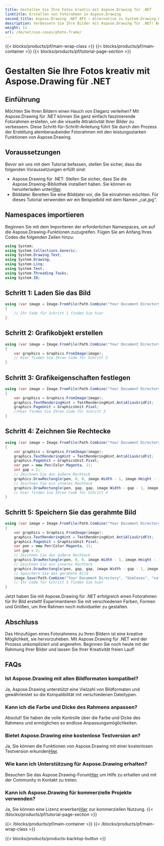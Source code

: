 ```yaml
---
title: Gestalten Sie Ihre Fotos kreativ mit Aspose.Drawing für .NET
linktitle: Erstellen von Fotorahmen in Aspose.Drawing
second_title: Aspose.Drawing .NET API – Alternative zu System.Drawing.Common
description: Verbessern Sie Ihre Bilder mit Aspose.Drawing für .NET! Befolgen Sie unsere Schritt-für-Schritt-Anleitung, um atemberaubende Fotorahmen zu erstellen. Entdecken Sie jetzt Aspose.Drawing für .NET!
weight: 11
url: /de/net/use-cases/photo-frame/
---
```


{{< blocks/products/pf/main-wrap-class >}}
{{< blocks/products/pf/main-container >}}
{{< blocks/products/pf/tutorial-page-section >}}

# Gestalten Sie Ihre Fotos kreativ mit Aspose.Drawing für .NET

## Einführung
Möchten Sie Ihren Bildern einen Hauch von Eleganz verleihen? Mit Aspose.Drawing für .NET können Sie ganz einfach faszinierende Fotorahmen erstellen, um die visuelle Attraktivität Ihrer Bilder zu verbessern. Diese Schritt-für-Schritt-Anleitung führt Sie durch den Prozess der Erstellung atemberaubender Fotorahmen mit den leistungsstarken Funktionen von Aspose.Drawing.
## Voraussetzungen
Bevor wir uns mit dem Tutorial befassen, stellen Sie sicher, dass die folgenden Voraussetzungen erfüllt sind:
-  Aspose.Drawing für .NET: Stellen Sie sicher, dass Sie die Aspose.Drawing-Bibliothek installiert haben. Sie können es herunterladen unter[Hier](https://releases.aspose.com/drawing/net/).
- Bilddatei: Bereiten Sie eine Bilddatei vor, die Sie einrahmen möchten. Für dieses Tutorial verwenden wir ein Beispielbild mit dem Namen „cat.jpg“.
## Namespaces importieren
Beginnen Sie mit dem Importieren der erforderlichen Namespaces, um auf die Aspose.Drawing-Funktionen zuzugreifen. Fügen Sie am Anfang Ihres Codes die folgenden Zeilen hinzu:
```csharp
using System;
using System.Collections.Generic;
using System.Drawing.Text;
using System.Drawing;
using System.Linq;
using System.Text;
using System.Threading.Tasks;
using System.IO;
```
## Schritt 1: Laden Sie das Bild
```csharp
using (var image = Image.FromFile(Path.Combine("Your Document Directory", "UseCases", "cat.jpg")))
{
    // Ihr Code für Schritt 1 finden Sie hier
}
```
## Schritt 2: Grafikobjekt erstellen
```csharp
using (var image = Image.FromFile(Path.Combine("Your Document Directory", "UseCases", "cat.jpg")))
{
    var graphics = Graphics.FromImage(image);
    // Hier finden Sie Ihren Code für Schritt 2
}
```
## Schritt 3: Grafikeigenschaften festlegen
```csharp
using (var image = Image.FromFile(Path.Combine("Your Document Directory", "UseCases", "cat.jpg")))
{
    var graphics = Graphics.FromImage(image);
    graphics.TextRenderingHint = TextRenderingHint.AntiAliasGridFit;
    graphics.PageUnit = GraphicsUnit.Pixel;
    //Hier finden Sie Ihren Code für Schritt 3
}
```
## Schritt 4: Zeichnen Sie Rechtecke
```csharp
using (var image = Image.FromFile(Path.Combine("Your Document Directory", "UseCases", "cat.jpg")))
{
    var graphics = Graphics.FromImage(image);
    graphics.TextRenderingHint = TextRenderingHint.AntiAliasGridFit;
    graphics.PageUnit = GraphicsUnit.Pixel;
    var pen = new Pen(Color.Magenta, 1);
    int gap = 2;
    // Zeichnen Sie das äußere Rechteck
    graphics.DrawRectangle(pen, 0, 0, image.Width - 1, image.Height - 1);
    // Zeichnen Sie ein inneres Rechteck
    graphics.DrawRectangle(pen, gap, gap, image.Width - gap - 1, image.Height - gap - 1);
    // Hier finden Sie Ihren Code für Schritt 4
}
```
## Schritt 5: Speichern Sie das gerahmte Bild
```csharp
using (var image = Image.FromFile(Path.Combine("Your Document Directory", "UseCases", "cat.jpg")))
{
    var graphics = Graphics.FromImage(image);
    graphics.TextRenderingHint = TextRenderingHint.AntiAliasGridFit;
    graphics.PageUnit = GraphicsUnit.Pixel;
    var pen = new Pen(Color.Magenta, 1);
    int gap = 2;
    // Zeichnen Sie das äußere Rechteck
    graphics.DrawRectangle(pen, 0, 0, image.Width - 1, image.Height - 1);
    // Zeichnen Sie ein inneres Rechteck
    graphics.DrawRectangle(pen, gap, gap, image.Width - gap - 1, image.Height - gap - 1);
    // Speichern Sie das gerahmte Bild
    image.Save(Path.Combine("Your Document Directory", "UseCases", "cat_with_honor_out.jpg"));
    // Ihr Code für Schritt 5 finden Sie hier
}
```
Jetzt haben Sie mit Aspose.Drawing für .NET erfolgreich einen Fotorahmen für Ihr Bild erstellt! Experimentieren Sie mit verschiedenen Farben, Formen und Größen, um Ihre Rahmen noch individueller zu gestalten.
## Abschluss
Das Hinzufügen eines Fotorahmens zu Ihren Bildern ist eine kreative Möglichkeit, sie hervorzuheben. Mit Aspose.Drawing für .NET wird der Prozess unkompliziert und angenehm. Beginnen Sie noch heute mit der Rahmung Ihrer Bilder und lassen Sie Ihrer Kreativität freien Lauf!
## FAQs
### Ist Aspose.Drawing mit allen Bildformaten kompatibel?
Ja, Aspose.Drawing unterstützt eine Vielzahl von Bildformaten und gewährleistet so die Kompatibilität mit verschiedenen Dateitypen.
### Kann ich die Farbe und Dicke des Rahmens anpassen?
Absolut! Sie haben die volle Kontrolle über die Farbe und Dicke des Rahmens und ermöglichen so endlose Anpassungsmöglichkeiten.
### Bietet Aspose.Drawing eine kostenlose Testversion an?
 Ja, Sie können die Funktionen von Aspose.Drawing mit einer kostenlosen Testversion erkunden[Hier](https://releases.aspose.com/).
### Wie kann ich Unterstützung für Aspose.Drawing erhalten?
 Besuchen Sie das Aspose.Drawing-Forum[Hier](https://forum.aspose.com/c/diagram/17) um Hilfe zu erhalten und mit der Community in Kontakt zu treten.
### Kann ich Aspose.Drawing für kommerzielle Projekte verwenden?
 Ja, Sie können eine Lizenz erwerben[Hier](https://purchase.aspose.com/buy) zur kommerziellen Nutzung.
{{< /blocks/products/pf/tutorial-page-section >}}

{{< /blocks/products/pf/main-container >}}
{{< /blocks/products/pf/main-wrap-class >}}

{{< blocks/products/products-backtop-button >}}
